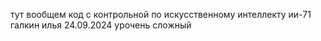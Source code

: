тут вообщем код с контрольной по искусственному интеллекту ии-71 галкин илья 24.09.2024 урочень сложный
